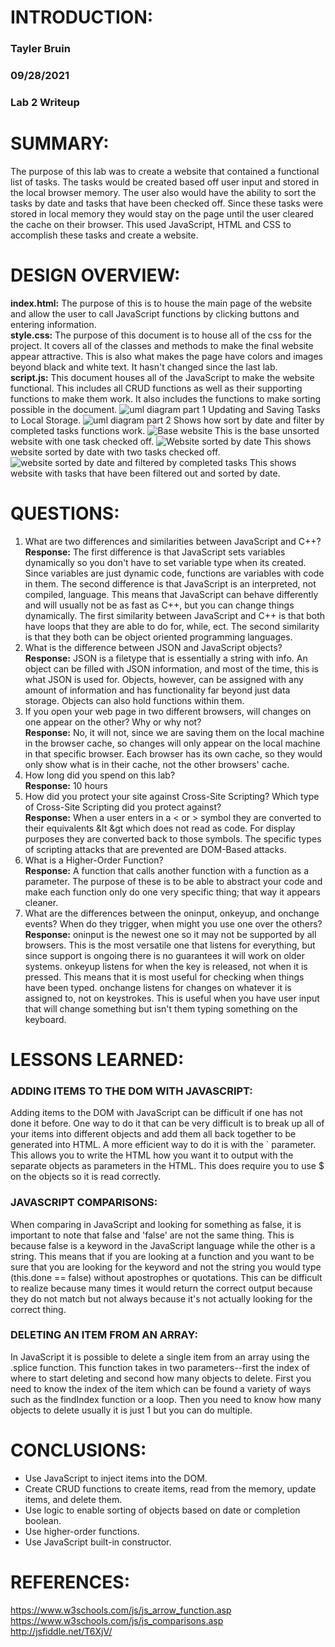 # INTRODUCTION:
### Tayler Bruin <br>
### 09/28/2021 <br>
### Lab 2 Writeup <br>
# SUMMARY:
The purpose of this lab was to create a website that contained a functional list of tasks. The tasks would be created based off user input and stored in the local browser memory. The user also would have the ability to sort the tasks by date and tasks that have been checked off. Since these tasks were stored in local memory they would stay on the page until the user cleared the cache on their browser. This used JavaScript, HTML and CSS to accomplish these tasks and create a website.
# DESIGN OVERVIEW:
**index.html:** The purpose of this is to house the main page of the website and allow the user to call JavaScript functions by clicking buttons and entering information. <br>
**style.css:** The purpose of this document is to house all of the css for the project. It covers all of the classes and methods to make the final website appear attractive. This is also what makes the page have colors and images beyond black and white text. It hasn't changed since the last lab. <br>
**script.js:** This document houses all of the JavaScript to make the website functional. This includes all CRUD functions as well as their supporting functions to make them work. It also includes the functions to make sorting possible in the document.
![uml diagram part 1](lab2aflowchart.png)
Updating and Saving Tasks to Local Storage.
![uml diagram part 2](UmlPart2.png)
Shows how sort by date and filter by completed tasks functions work.
![Base website](basewebsite.PNG)
This is the base unsorted website with one task checked off.
![Website sorted by date](websitesortedbydate.PNG)
This shows website sorted by date with two tasks checked off.
![website sorted by date and filtered by completed tasks](websitesortedandfiltered.PNG)
This shows website with tasks that have been filtered out and sorted by date.
# QUESTIONS: 
1. What are two differences and similarities between JavaScript and C++? <br>
**Response:** The first difference is that JavaScript sets variables dynamically so you don't have to set variable type when its created. Since variables are just dynamic code, functions are variables with code in them. The second difference is that JavaScript is an interpreted, not compiled, language. This means that JavaScript can behave differently and will usually not be as fast as C++, but you can change things dynamically. The first similarity between JavaScript and C++ is that both have loops that they are able to do for, while, ect. The second similarity is that they both can be object oriented programming languages.
2. What is the difference between JSON and JavaScript objects?<br>
**Response:** JSON is a filetype that is essentially a string with info. An object can be filled with JSON information, and most of the time, this is what JSON is used for. Objects, however, can be assigned with any amount of information and has functionality far beyond just data storage. Objects can also hold functions within them.
3. If you open your web page in two different browsers, will changes on one appear on the other? Why or why not?<br>
**Response:** No, it will not, since we are saving them on the local machine in the browser cache, so changes will only appear on the local machine in that specific  browser. Each browser has its own cache, so they would only show what is in their cache, not the other browsers' cache.
4. How long did you spend on this lab?<br>
**Response:** 10 hours
5. How did you protect your site against Cross-Site Scripting? Which type of Cross-Site Scripting did you protect against?<br>
**Response:** When a user enters in a < or > symbol they are converted to their equivalents &lt &gt which does not read as code. For display purposes they are converted back to those symbols. The specific types of scripting attacks that are prevented are DOM-Based attacks.
6. What is a Higher-Order Function?<br>
**Response:** A function that calls another function with a function as a parameter. The purpose of these is to be able to abstract your code and make each function only do one very specific thing; that way it appears cleaner.
7. What are the differences between the oninput, onkeyup, and onchange events? When do they trigger, when might you use one over the others?<br>
**Response:** oninput is the newest one so it may not be supported by all browsers. This is the most versatile one that listens for everything, but since support is ongoing there is no guarantees it will work on older systems. onkeyup listens for when the key is released, not when it is pressed. This means that it is most useful for checking when things have been typed. onchange listens for changes on whatever it is assigned to, not on keystrokes. This is useful when you have user input that will change something but isn't them typing something on the keyboard.
# LESSONS LEARNED:
### ADDING ITEMS TO THE DOM WITH JAVASCRIPT:
Adding items to the DOM with JavaScript can be difficult if one has not done it before. One way to do it that can be very difficult is to break up all of your items into different objects and add them all back together to be generated into HTML. A more efficient way to do it is with the `  parameter. This allows you to write the HTML how you want it to output with the separate objects as parameters in the HTML. This does require you to use $ on the objects so it is read correctly.
### JAVASCRIPT COMPARISONS:
When comparing in JavaScript and looking for something as false, it is important to note that false and 'false' are not the same thing. This is because false is a keyword in the JavaScript language while the other is a string. This means that if you are looking at a function and you want to be sure that you are looking for the keyword and not the string you would type (this.done == false) without apostrophes or quotations. This can be difficult to realize because many times it would return the correct output because they do not match but not always because it's not actually looking for the correct thing. 
### DELETING AN ITEM FROM AN ARRAY:
In JavaScript it is possible to delete a single item from an array using the .splice function. This function takes in two parameters--first the index of where to start deleting and second how many objects to delete. First you need to know the index of the item which can be found a variety of ways such as the findIndex function or a loop. Then you need to know how many objects to delete usually it is just 1 but you can do multiple.
# CONCLUSIONS:
- Use JavaScript to inject items into the DOM.
- Create CRUD functions to create items, read from the memory, update items, and delete them.
- Use logic to enable sorting of objects based on date or completion boolean.
- Use higher-order functions.
- Use JavaScript built-in constructor.
# REFERENCES:
https://www.w3schools.com/js/js_arrow_function.asp <br>
https://www.w3schools.com/js/js_comparisons.asp <br>
http://jsfiddle.net/T6XjV/ <br>